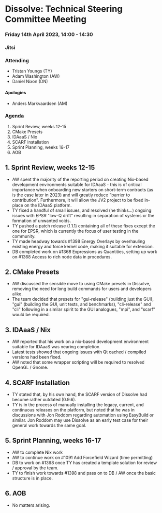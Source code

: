 # Dissolve: Technical Steering Committee Meeting
### Friday 14th April 2023, 14:00 - 14:30
### Jitsi

### Attending

- Tristan Youngs (TY)
- Adam Washington (AW)
- Daniel Nixon (DN)

#### Apologies

- Anders Markvaardsen (AM)

### Agenda

1. Sprint Review, weeks 12-15
2. CMake Presets
3. IDAaaS / Nix
4. SCARF Installation
5. Sprint Planning, weeks 16-17
6. AOB

## 1. Sprint Review, weeks 12-15

- AW spent the majority of the reporting period on creating Nix-based development environments suitable for IDAaaS - this is of critical importance when onboarding new starters on short-term contracts (as is the case later in 2023) and will greatly reduce "barrier to contribution". Furthermore, it will allow the JV2 project to be fixed in-place on the IDAaaS platform.
- TY fixed a handful of small issues, and resolved (he thinks...) ongoing issues with EPSR "low-Q drift" resulting in separation of systems or the formation of unwanted voids.
- TY pushed a patch release (1.1.1) containing all of these fixes except the one for EPSR, which is currently the focus of user testing in the community.
- TY made headway towards #1398 Energy Overlays by overhauling existing energy and force kernel code, making it suitable for extension.
- DB completed work on #1368 Expressions as Quantities, setting up work on #1368 Access to rich node data in procedures.

## 2. CMake Presets

- AW discussed the sensible move to using CMake presets in Dissolve, removing the need for long build commands for users and developers alike.
- The team decided that presets for "gui-release" (building just the GUI), "gui" (building the GUI, unit tests, and benchmarks), "cli-release" and "cli" following in a similar spirit to the GUI analogues, "mpi", and "scarf" would be required.

## 3. IDAaaS / Nix

- AW reported that his work on a nix-based development environment suitable for IDAaaS was nearing completion.
- Latest tests showed that ongoing issues with Qt cached / compiled versions had been fixed.
- AW noted that some wrapper scripting will be required to resolved OpenGL / Gnome.

## 4. SCARF Installation

- TY stated that, by his own hand, the SCARF version of Dissolve had become rather outdated (0.9.6).
- TY is in the process of manually installing the legacy, current, and continuous releases on the platform, but noted that he was in discussions with Jon Roddom regarding automation using EasyBuild or similar. Jon Roddom may use Dissolve as an early test case for their general work towards the same goal.

## 5. Sprint Planning, weeks 16-17
- AW to complete Nix work
- AW to continue work on #1091 Add Forcefield Wizard (time permitting)
- DB to work on #1368 once TY has created a template solution for review / approval by the team.
- TY to finish work towards #1398 and pass on to DB / AW once the basic structure is in place.

## 6. AOB
- No matters arising.
